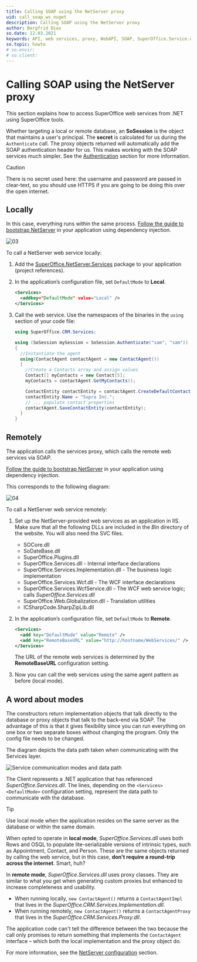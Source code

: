 ```yaml
---
title: Calling SOAP using the NetServer proxy
uid: call_soap_ws_nuget
description: Calling SOAP using the NetServer proxy
author: Bergfrid Dias
so.date: 12.03.2021
keywords: API, web services, proxy, WebAPI, SOAP, SuperOffice.Service.dll, modes, DefaultMode
so.topic: howto
# so.envir:
# so.client:
---
```


# Calling SOAP using the NetServer proxy

This section explains how to access SuperOffice web services from .NET using SuperOffice tools.

Whether targeting a local or remote database, an **SoSession** is the object that maintains a user's principal. The **secret** is calculated for us during the `Authenticate` call. The proxy objects returned will automatically add the SOAP authentication header for us. This makes working with the SOAP services much simpler. See the [Authentication][2] section for more information.

> [!CAUTION]
> There is no secret used here: the username and password are passed in clear-text, so you should use HTTPS if you are going to be doing this over the open internet.

## Locally

In this case, everything runs within the same process. [Follow the guide to bootstrap NetServer][4] in your application using dependency injection.

![03][img1]

To call a NetServer web service locally:

1. Add the [SuperOffice.NetServer.Services][3] package to your application (project references).

2. In the application’s configuration file, set `DefaultMode` to **Local**.

    ```XML
    <Services>
      <addkey="DefaultMode" value="Local" />
    </Services>
    ```

3. Call the web service. Use the namespaces of the binaries in the `using` section of your code file:

    ```csharp
    using SuperOffice.CRM.Services;

    using (SoSession mySession = SoSession.Authenticate("sam", "sam"))
    {
      //Instantiate the agent
      using(ContactAgent contactAgent = new ContactAgent())
      {
        //Create a Contacts array and assign values
        Contact[] myContacts = new Contact[5];
        myContacts = contactAgent.GetMyContacts();

        ContactEntity contactEntity = contactAgent.CreateDefaultContactEntity();
        contactEntity.Name = "Supra Inc.";
        // ... populate contact properties
        contactAgent.SaveContactEntity(contactEntity);
      }
    }
    ```

## Remotely

The application calls the services proxy, which calls the remote web services via SOAP.

[Follow the guide to bootstrap NetServer][4] in your application using dependency injection.

This corresponds to the following diagram:

![04][img2]

To call a NetServer web service remotely:

1. Set up the NetServer-provided web services as an application in IIS. Make sure that all the following DLLs are included in the *Bin* directory of the website. You will also need the SVC files.

    * SOCore.dll
    * SoDateBase.dll
    * SuperOffice.Plugins.dll
    * SuperOffice.Services.dll - Internal interface declarations
    * SuperOffice.Services.Implementation.dll - The business logic implementation
    * SuperOffice.Services.Wcf.dll - The WCF interface declarations
    * SuperOffice.Services.WcfService.dll - The WCF web service logic; calls *SuperOffice.Services.dll*
    * SuperOffice.Web.Globalization.dll - Translation utilities
    * ICSharpCode.SharpZipLib.dll

2. In the application’s configuration file, set `DefaultMode` to **Remote**.

    ```XML
    <Services>
      <add key="DefaultMode" value="Remote" />
      <add key="RemoteBaseURL" value="http://hostname/WebServices/" />
    </Services>
    ```

    The URL of the remote web services is determined by the **RemoteBaseURL** configuration setting.

3. Now you can call the web services using the same agent pattern as before (local mode).

## A word about modes

The constructors return implementation objects that talk directly to the database or proxy objects that talk to the back-end via SOAP. The advantage of this is that it gives flexibility since you can run everything on one box or two separate boxes without changing the program. Only the config file needs to be changed.

The diagram depicts the data path taken when communicating with the Services layer.

![Service communication modes and data path][img3]

The Client represents a .NET application that has referenced *SuperOffice.Services.dll*. The lines, depending on the `<Services><DefaultMode>` configuration setting, represent the data path to communicate with the database.

> [!TIP]
> Use local mode when the application resides on the same server as the database or within the same domain.

When opted to operate in **local mode**, *SuperOffice.Services.dll* uses both Rows and OSQL to populate lite-serializable versions of intrinsic types, such as Appointment, Contact, and Person. These are the same objects returned by calling the web service, but in this case, **don't require a round-trip across the internet**. Smart, huh?

In **remote mode**, *SuperOffice.Services.dll* uses proxy classes. They are similar to what you get when generating custom proxies but enhanced to increase completeness and usability.

* When running locally, `new ContactAgent()` returns a `ContactAgentImpl` that lives in the *SuperOffice.CRM.Services.Implementation.dll*.
* When running remotely, `new ContactAgent()` returns a `ContactAgentProxy` that lives in the *SuperOffice.CRM.Services.Proxy.dll*.

The application code can't tell the difference between the two because the call only promises to return something that implements the `ContactAgent` interface – which both the local implementation and the proxy object do.

For more information, see the [NetServer configuration][1] section.

<!-- Referenced links -->
[1]: ../../config/services.md
[2]: ../../authentication/overview.md
[3]: https://www.nuget.org/packages/SuperOffice.NetServer.Services
[4]: ../../reference/netserver/services/index.md

<!-- Referenced images -->
[img1]: media/image003.gif
[img2]: media/image004.gif
[img3]: media/servicedatapath-sm.png
